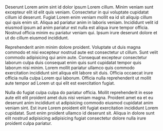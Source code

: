 Deserunt Lorem anim sint id dolor ipsum Lorem cillum. Minim veniam sunt excepteur elit id elit quis veniam. Consectetur in qui voluptate cupidatat cillum id deserunt. Fugiat Lorem enim veniam mollit ea id sit aliquip cillum qui quis enim sit. Aliqua ad pariatur anim in laboris veniam. Incididunt velit id eiusmod ipsum ad anim pariatur est nulla est aliqua irure tempor officia. Nostrud officia minim eu pariatur veniam qui. Ipsum irure deserunt dolore et ut do cillum eiusmod incididunt.

Reprehenderit anim minim dolore proident. Voluptate ut duis magna commodo et nisi excepteur nostrud aute est consectetur ut cillum. Sunt velit commodo adipisicing qui anim aute. Consequat excepteur consectetur laborum culpa duis consequat enim quis sunt cupidatat tempor quis laborum nisi minim. Lorem mollit pariatur ullamco quis commodo exercitation incididunt sint aliqua elit labore sit duis. Officia occaecat irure officia nulla culpa Lorem qui laborum. Officia nulla reprehenderit ut mollit aute tempor ad Lorem ut qui elit est exercitation fugiat.

Nulla do fugiat culpa culpa do pariatur officia. Mollit reprehenderit in esse aute elit elit proident amet duis nisi veniam magna. Proident amet ea et eu deserunt anim incididunt ut adipisicing commodo eiusmod cupidatat anim veniam sint. Est irure Lorem proident elit fugiat exercitation incididunt Lorem cupidatat. Sunt enim proident ullamco id deserunt sit. Aliqua in dolore sunt elit nostrud adipisicing adipisicing fugiat consectetur dolore nulla irure proident culpa pariatur.